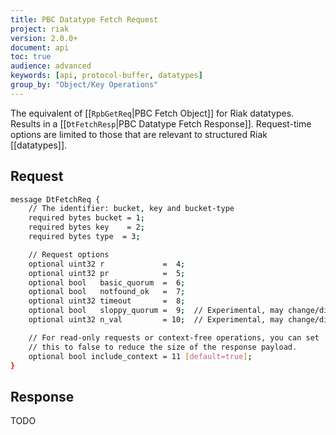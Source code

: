 ```yaml
---
title: PBC Datatype Fetch Request
project: riak
version: 2.0.0+
document: api
toc: true
audience: advanced
keywords: [api, protocol-buffer, datatypes]
group_by: "Object/Key Operations"
---
```


The equivalent of [[`RpbGetReq`|PBC Fetch Object]] for Riak datatypes. Results in a [[`DtFetchResp`|PBC Datatype Fetch Response]]. Request-time options are limited to those that are relevant to structured Riak [[datatypes]].

## Request

```bash
message DtFetchReq {
    // The identifier: bucket, key and bucket-type
    required bytes bucket = 1;
    required bytes key    = 2;
    required bytes type  = 3;

    // Request options
    optional uint32 r             =  4;
    optional uint32 pr            =  5;
    optional bool   basic_quorum  =  6;
    optional bool   notfound_ok   =  7;
    optional uint32 timeout       =  8;
    optional bool   sloppy_quorum =  9;  // Experimental, may change/disappear
    optional uint32 n_val         = 10;  // Experimental, may change/disappear

    // For read-only requests or context-free operations, you can set
    // this to false to reduce the size of the response payload.
    optional bool include_context = 11 [default=true];
}
```

## Response

TODO
